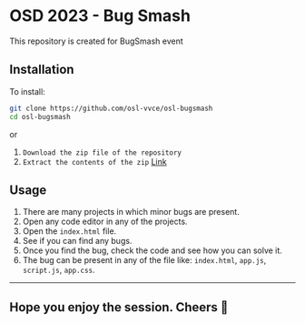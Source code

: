 # OSD 2023 - Bug Smash

This repository is created for BugSmash event

## Installation

To install:

```bash
git clone https://github.com/osl-vvce/osl-bugsmash
cd osl-bugsmash
```
or

1. `Download the zip file of the repository`
2. `Extract the contents of the zip` <a href="https://github.com/aniruddhabagal/osl-bugsmash/archive/refs/heads/main.zip"> Link </a>

## Usage
1. There are many projects in which minor bugs are present.
2. Open any code editor in any of the projects.
2. Open the `index.html` file.
4. See if you can find any bugs.
5. Once you find the bug, check the code and see how you can solve it.
6. The bug can be present in any of the file like: `index.html`, `app.js`, `script.js`, `app.css`.

<hr />


## Hope you enjoy the session. Cheers 🥳
